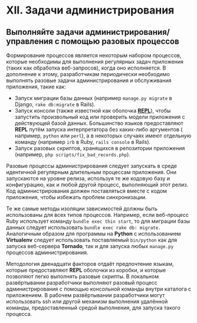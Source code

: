 # XII. Задачи администрирования

## Выполняйте задачи администрирования/управления с помощью разовых процессов

Формирование процессов является некоторым набором процессов, которые необходимы для выполнения регулярных задач
приложения (таких как обработка веб-запросов), когда оно исполняется. В дополнение к этому, разработчикам периодически
необходимо выполнять разовые задачи администрирования и обслуживания приложения, такие как:

- Запуск миграции базы данных (например `manage.py migrate` в Django, `rake db:migrate` в Rails).
- Запуск консоли (также известной как оболочка [**REPL**](http://en.wikipedia.org/wiki/Read-eval-print_loop)),
  чтобы запустить произвольный код или проверить модели приложения с действующей базой данных.
  Большинство языков предоставляют **REPL** путём запуска интерпретатора без каких-либо аргументов ( например, `python`
  или `perl`), а в некоторых случаях имеют отдельную команду (например `irb` в Ruby, `rails console` в Rails).
- Запуск разовых скриптов, хранящихся в репозитории приложения (например, `php scripts/fix_bad_records.php`).

Разовые процессы администрирования следует запускать в среде идентичной регулярным длительным процессам приложения.
Они запускаются на уровне релиза, используя те же кодовую базу и конфигурацию, как и любой другой процесс, выполняющий
этот релиз. Код администрирования должен поставляться вместе с кодом приложения, чтобы избежать проблем синхронизации.

Те же самые методы изоляции зависимостей должны быть использованы для всех типов процессов. Например, если веб-процесс
Ruby использует команду `bundle exec thin start`, то для миграции базы данных следует использовать `bundle exec rake db:
migrate.` Аналогичным образом для программы на **Python** с использованием **Virtualenv** следует использовать поставляемый
`bin/python` как для запуска веб-сервера **Tornado**, так и для запуска любых `manage.py` процессов администрирования.

Методология двенадцати факторов отдаёт предпочтение языкам, которые предоставляют **REPL** оболочки из коробки, и которые
позволяют легко выполнять разовые скрипты. В локальном развёртывании разработчики выполняют разовый процесс
администрирования с помощью консольной команды внутри каталога с приложением. В рабочем развёртывании разработчики могут
использовать ssh или другой механизм выполнения удалённой команды, предоставленный средой выполнения, для запуска такого
процесса.